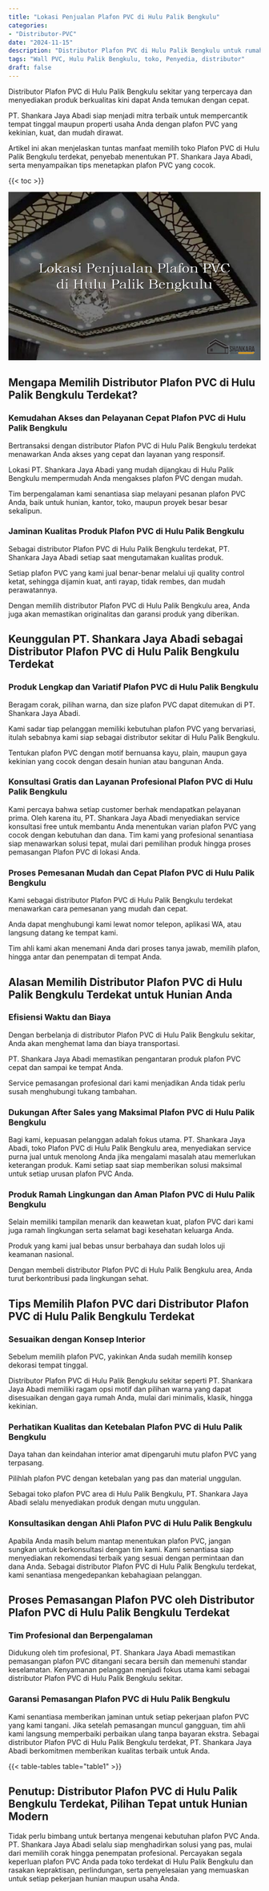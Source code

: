 ```yaml
---
title: "Lokasi Penjualan Plafon PVC di Hulu Palik Bengkulu"
categories: 
- "Distributor-PVC"
date: "2024-11-15"
description: "Distributor Plafon PVC di Hulu Palik Bengkulu untuk rumah, perkantoran, serta toko. Material unggulan, beragam motif, warna menarik, dengan servis pemasangan ditangani oleh teknisi ahli dan garansi resmi!|Servis distribusi Plafon PVC di Hulu Palik Bengkulu untuk kebutuhan hunian, perkantoran, atau toko, dengan material berkualitas dan instalasi oleh tim berpengalaman serta kepastian resmi.|Alternatif Plafon PVC di Hulu Palik Bengkulu yang terpercaya untuk hunian, kantor, dan ritel, dengan panel berkualitas dan pemasangan ditangani oleh tenaga ahli profesional dan kepastian resmi.|Penyediaan Plafon PVC di Hulu Palik Bengkulu untuk tempat tinggal, kantor, dan gerai, beserta material terbaik dan penempatan dikerjakan oleh tenaga ahli profesional, dilengkapi beserta garansi resmi.}"
tags: "Wall PVC, Hulu Palik Bengkulu, toko, Penyedia, distributor"
draft: false
---
```


Distributor Plafon PVC di Hulu Palik Bengkulu sekitar yang terpercaya dan menyediakan produk berkualitas kini dapat Anda temukan dengan cepat.

PT. Shankara Jaya Abadi siap menjadi mitra terbaik untuk mempercantik tempat tinggal maupun properti usaha Anda dengan plafon PVC yang kekinian, kuat, dan mudah dirawat.

Artikel ini akan menjelaskan tuntas manfaat memilih toko Plafon PVC di Hulu Palik Bengkulu terdekat, penyebab menentukan PT. Shankara Jaya Abadi, serta menyampaikan tips menetapkan plafon PVC yang cocok.

{{< toc >}}

![Lokasi Penjualan Plafon PVC di Hulu Palik Bengkulu](/images/Distributor-PVC/Lokasi-Penjualan-Plafon-PVC-di-Hulu-Palik-Bengkulu.png)


## Mengapa Memilih Distributor Plafon PVC di Hulu Palik Bengkulu Terdekat?

### Kemudahan Akses dan Pelayanan Cepat Plafon PVC di Hulu Palik Bengkulu

Bertransaksi dengan distributor Plafon PVC di Hulu Palik Bengkulu terdekat menawarkan Anda akses yang cepat dan layanan yang responsif.

Lokasi PT. Shankara Jaya Abadi yang mudah dijangkau di Hulu Palik Bengkulu mempermudah Anda mengakses plafon PVC dengan mudah.

Tim berpengalaman kami senantiasa siap melayani pesanan plafon PVC Anda, baik untuk hunian, kantor, toko, maupun proyek besar besar sekalipun.

### Jaminan Kualitas Produk Plafon PVC di Hulu Palik Bengkulu

Sebagai distributor Plafon PVC di Hulu Palik Bengkulu terdekat, PT. Shankara Jaya Abadi setiap saat mengutamakan kualitas produk.

Setiap plafon PVC yang kami jual benar-benar melalui uji quality control ketat, sehingga dijamin kuat, anti rayap, tidak rembes, dan mudah perawatannya.

Dengan memilih distributor Plafon PVC di Hulu Palik Bengkulu area, Anda juga akan memastikan originalitas dan garansi produk yang diberikan.

## Keunggulan PT. Shankara Jaya Abadi sebagai Distributor Plafon PVC di Hulu Palik Bengkulu Terdekat

### Produk Lengkap dan Variatif Plafon PVC di Hulu Palik Bengkulu

Beragam corak, pilihan warna, dan size plafon PVC dapat ditemukan di PT. Shankara Jaya Abadi.

Kami sadar tiap pelanggan memiliki kebutuhan plafon PVC yang bervariasi, itulah sebabnya kami siap sebagai distributor sekitar di Hulu Palik Bengkulu.

Tentukan plafon PVC dengan motif bernuansa kayu, plain, maupun gaya kekinian yang cocok dengan desain hunian atau bangunan Anda.

### Konsultasi Gratis dan Layanan Profesional Plafon PVC di Hulu Palik Bengkulu

Kami percaya bahwa setiap customer berhak mendapatkan pelayanan prima. Oleh karena itu, PT. Shankara Jaya Abadi menyediakan service konsultasi free untuk membantu Anda menentukan varian plafon PVC yang cocok dengan kebutuhan dan dana. Tim kami yang profesional senantiasa siap menawarkan solusi tepat, mulai dari pemilihan produk hingga proses pemasangan Plafon PVC di lokasi Anda.

### Proses Pemesanan Mudah dan Cepat Plafon PVC di Hulu Palik Bengkulu

Kami sebagai distributor Plafon PVC di Hulu Palik Bengkulu terdekat menawarkan cara pemesanan yang mudah dan cepat.

Anda dapat menghubungi kami lewat nomor telepon, aplikasi WA, atau langsung datang ke tempat kami.

Tim ahli kami akan menemani Anda dari proses tanya jawab, memilih plafon, hingga antar dan penempatan di tempat Anda.

## Alasan Memilih Distributor Plafon PVC di Hulu Palik Bengkulu Terdekat untuk Hunian Anda

### Efisiensi Waktu dan Biaya

Dengan berbelanja di distributor Plafon PVC di Hulu Palik Bengkulu sekitar, Anda akan menghemat lama dan biaya transportasi.

PT. Shankara Jaya Abadi memastikan pengantaran produk plafon PVC cepat dan sampai ke tempat Anda.

Service pemasangan profesional dari kami menjadikan Anda tidak perlu susah menghubungi tukang tambahan.

### Dukungan After Sales yang Maksimal Plafon PVC di Hulu Palik Bengkulu

Bagi kami, kepuasan pelanggan adalah fokus utama. PT. Shankara Jaya Abadi, toko Plafon PVC di Hulu Palik Bengkulu area, menyediakan service purna jual untuk menolong Anda jika mengalami masalah atau memerlukan keterangan produk. Kami setiap saat siap memberikan solusi maksimal untuk setiap urusan plafon PVC Anda.

### Produk Ramah Lingkungan dan Aman Plafon PVC di Hulu Palik Bengkulu

Selain memiliki tampilan menarik dan keawetan kuat, plafon PVC dari kami juga ramah lingkungan serta selamat bagi kesehatan keluarga Anda.

Produk yang kami jual bebas unsur berbahaya dan sudah lolos uji keamanan nasional.

Dengan membeli distributor Plafon PVC di Hulu Palik Bengkulu area, Anda turut berkontribusi pada lingkungan sehat.

## Tips Memilih Plafon PVC dari Distributor Plafon PVC di Hulu Palik Bengkulu Terdekat

### Sesuaikan dengan Konsep Interior

Sebelum memilih plafon PVC, yakinkan Anda sudah memilih konsep dekorasi tempat tinggal.

Distributor Plafon PVC di Hulu Palik Bengkulu sekitar seperti PT. Shankara Jaya Abadi memiliki ragam opsi motif dan pilihan warna yang dapat disesuaikan dengan gaya rumah Anda, mulai dari minimalis, klasik, hingga kekinian.

### Perhatikan Kualitas dan Ketebalan Plafon PVC di Hulu Palik Bengkulu

Daya tahan dan keindahan interior amat dipengaruhi mutu plafon PVC yang terpasang.

Pilihlah plafon PVC dengan ketebalan yang pas dan material unggulan.

Sebagai toko plafon PVC area di Hulu Palik Bengkulu, PT. Shankara Jaya Abadi selalu menyediakan produk dengan mutu unggulan.

### Konsultasikan dengan Ahli Plafon PVC di Hulu Palik Bengkulu

Apabila Anda masih belum mantap menentukan plafon PVC, jangan sungkan untuk berkonsultasi dengan tim kami. Kami senantiasa siap menyediakan rekomendasi terbaik yang sesuai dengan permintaan dan dana Anda. Sebagai distributor Plafon PVC di Hulu Palik Bengkulu terdekat, kami senantiasa mengedepankan kebahagiaan pelanggan.

## Proses Pemasangan Plafon PVC oleh Distributor Plafon PVC di Hulu Palik Bengkulu Terdekat

### Tim Profesional dan Berpengalaman

Didukung oleh tim profesional, PT. Shankara Jaya Abadi memastikan pemasangan plafon PVC ditangani secara bersih dan memenuhi standar keselamatan. Kenyamanan pelanggan menjadi fokus utama kami sebagai distributor Plafon PVC di Hulu Palik Bengkulu sekitar.

### Garansi Pemasangan Plafon PVC di Hulu Palik Bengkulu

Kami senantiasa memberikan jaminan untuk setiap pekerjaan plafon PVC yang kami tangani. Jika setelah pemasangan muncul gangguan, tim ahli kami langsung memperbaiki perbaikan ulang tanpa bayaran ekstra. Sebagai distributor Plafon PVC di Hulu Palik Bengkulu terdekat, PT. Shankara Jaya Abadi berkomitmen memberikan kualitas terbaik untuk Anda.

{{< table-tables table="table1" >}}

## Penutup: Distributor Plafon PVC di Hulu Palik Bengkulu Terdekat, Pilihan Tepat untuk Hunian Modern

Tidak perlu bimbang untuk bertanya mengenai kebutuhan plafon PVC Anda. PT. Shankara Jaya Abadi selalu siap menghadirkan solusi yang pas, mulai dari memilih corak hingga penempatan profesional. Percayakan segala keperluan plafon PVC Anda pada toko terdekat di Hulu Palik Bengkulu dan rasakan kepraktisan, perlindungan, serta penyelesaian yang memuaskan untuk setiap pekerjaan hunian maupun usaha Anda.